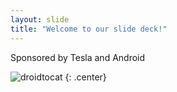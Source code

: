 ```yaml
---
layout: slide
title: "Welcome to our slide deck!"
---
```


Sponsored by Tesla and Android

![droidtocat](https://octodex.github.com/images/droidtocat.png)
{: .center}
